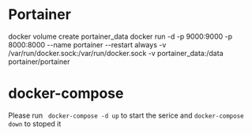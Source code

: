 
# Portainer 
docker volume create portainer_data
docker run -d -p 9000:9000 -p 8000:8000 --name portainer --restart always -v /var/run/docker.sock:/var/run/docker.sock -v portainer_data:/data portainer/portainer

# docker-compose
Please run ` docker-compose -d up` to start the serice and `docker-compose down` to stoped it
